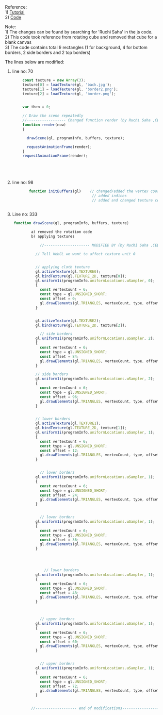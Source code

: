 
Reference:                                                                                 
      1) [Tutorial](https://developer.mozilla.org/en-US/docs/Web/API/WebGL_API/Tutorial/Using_textures_in_WebGL)          
      2) [Code](https://github.com/mdn/webgl-examples/blob/gh-pages/tutorial/sample7/webgl-demo.js)



Note:                                                                                                         
      1) The changes can be found by searching for 'Ruchi Saha' in the js code.      
      2) This code took reference from rotating cube and removed that cube for a blank canvas     
      3) The code contains total 9 rectangles (1 for background, 4 for bottom borders, 2 side borders and 2 top borders)    
      

The lines below are modified:


1) line no: 70
```javascript
        const texture = new Array(3);
        texture[0] = loadTexture(gl, 'back.jpg');
        texture[1] = loadTexture(gl, 'border2.png');
        texture[2] = loadTexture(gl, 'border.png');
        

        var then = 0;

        // Draw the scene repeatedly
        //------------------ Changed function render (by Ruchi Saha ,CED15I023)----------------------------------------------
        function render(now)
        {

          drawScene(gl, programInfo, buffers, texture);

          requestAnimationFrame(render);
        }
        requestAnimationFrame(render);
      





```

2)   line no: 98
```javascript
           function initBuffers(gl)    // changed/added the vertex coordinates to the required ones
                                        // added indices
                                        // added and changed texture coordinates
    
```

3) Line no: 333
```javascript
    function drawScene(gl, programInfo, buffers, texture)
    
            a) removed the rotation code
            b) applying textures

                //--------------------- MODIFIED BY (by Ruchi Saha ,CED15I023) -----------------------------------------------

              // Tell WebGL we want to affect texture unit 0


              // applying cloth texture
              gl.activeTexture(gl.TEXTURE0);
              gl.bindTexture(gl.TEXTURE_2D, texture[0]);
              gl.uniform1i(programInfo.uniformLocations.uSampler, 0);
              {
                const vertexCount = 6;
                const type = gl.UNSIGNED_SHORT;
                const offset = 0;
                gl.drawElements(gl.TRIANGLES, vertexCount, type, offset);
              }


              gl.activeTexture(gl.TEXTURE2);
              gl.bindTexture(gl.TEXTURE_2D, texture[2]);

                // side borders
              gl.uniform1i(programInfo.uniformLocations.uSampler, 2);
              {
                const vertexCount = 6;
                const type = gl.UNSIGNED_SHORT;
                const offset = 84;
                gl.drawElements(gl.TRIANGLES, vertexCount, type, offset);
              }

              // side borders
              gl.uniform1i(programInfo.uniformLocations.uSampler, 2);
              {
                const vertexCount = 6;
                const type = gl.UNSIGNED_SHORT;
                const offset = 96;
                gl.drawElements(gl.TRIANGLES, vertexCount, type, offset);
              }


              // lower borders
              gl.activeTexture(gl.TEXTURE1);
              gl.bindTexture(gl.TEXTURE_2D, texture[1]);
              gl.uniform1i(programInfo.uniformLocations.uSampler, 1);
              {
                const vertexCount = 6;
                const type = gl.UNSIGNED_SHORT;
                const offset = 12;
                gl.drawElements(gl.TRIANGLES, vertexCount, type, offset);
              }


                // lower borders
              gl.uniform1i(programInfo.uniformLocations.uSampler, 1);
              {
                const vertexCount = 6;
                const type = gl.UNSIGNED_SHORT;
                const offset = 24;
                gl.drawElements(gl.TRIANGLES, vertexCount, type, offset);
              }


                // lower borders
              gl.uniform1i(programInfo.uniformLocations.uSampler, 1);
              {
                const vertexCount = 6;
                const type = gl.UNSIGNED_SHORT;
                const offset = 36;
                gl.drawElements(gl.TRIANGLES, vertexCount, type, offset);
              }




                  // lower borders
              gl.uniform1i(programInfo.uniformLocations.uSampler, 1);
              {
                const vertexCount = 6;
                const type = gl.UNSIGNED_SHORT;
                const offset = 48;
                gl.drawElements(gl.TRIANGLES, vertexCount, type, offset);
              }



                // upper borders
              gl.uniform1i(programInfo.uniformLocations.uSampler, 1);
              {
                const vertexCount = 6;
                const type = gl.UNSIGNED_SHORT;
                const offset = 60;
                gl.drawElements(gl.TRIANGLES, vertexCount, type, offset);
              }


                // upper borders
              gl.uniform1i(programInfo.uniformLocations.uSampler, 1);
              {
                const vertexCount = 6;
                const type = gl.UNSIGNED_SHORT;
                const offset = 72;
                gl.drawElements(gl.TRIANGLES, vertexCount, type, offset);
              }


            //------------------- end of modifications-----------------------------------------------------------------
```
